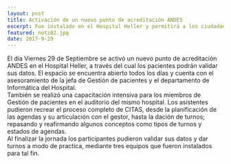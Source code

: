 ```yaml
---
layout: post
title: Activación de un nuevo punto de acreditación ANDES
excerpt: Fue instalado en el Hospital Heller y permitirá a los ciudadanos validar sus datos. El espacio se encuentra abierto todos los días.
featured: noti02.jpg
date: 2017-9-29
---
```


El día Viernes 29 de Septiembre se activó un nuevo punto de acreditación ANDES en el Hospital Heller, a través del cual los pacientes podrán validar sus datos. El espacio se encuentra abierto todos los días y cuenta con el asesoramiento de la jefa de Gestión de pacientes y el departamento de Informática del Hospital.<br>
También se realizó una capacitación intensiva para los miembros de Gestión de pacientes en el auditorio del mismo hospital. Los asistentes pudieron recrear el proceso completo de CITAS, desde la planificación de las agendas y su articulación con el gestor, hasta la dación de turnos; repasando y reafirmando algunos conceptos como tipos de turnos y estados de agendas.<br>
Al finalizar la jornada los participantes pudieron validar sus datos y dar turnos a modo de practica, mediante tres equipos que fueron instalados para tal fin.